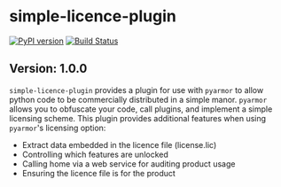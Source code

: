 # simple-licence-plugin
[![PyPI version](https://badge.fury.io/py/simple-licence-plugin.svg)](https://badge.fury.io/py/simple-licence-plugin)
[![Build Status](https://dev.azure.com/CSIROMineralResources/Discovery%20Program/_apis/build/status/simple-licence-plugin?branchName=master)](https://dev.azure.com/CSIROMineralResources/Discovery%20Program/_build/latest?definitionId=1&branchName=master)

## Version: 1.0.0

`simple-licence-plugin` provides a plugin for use with `pyarmor` to allow python code to be commercially distributed in a simple manor. `pyarmor` allows you to obfuscate your code, call plugins, and implement a simple licensing scheme. This plugin provides additional features when using `pyarmor`'s licensing option:
  - Extract data embedded in the licence file (license.lic)
  - Controlling which features are unlocked
  - Calling home via a web service for auditing product usage
  - Ensuring the licence file is for the product
